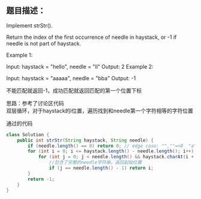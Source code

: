 ## 题目描述：
Implement strStr().

Return the index of the first occurrence of needle in haystack, or -1 if needle is not part of haystack.

Example 1:

Input: haystack = "hello", needle = "ll"
Output: 2
Example 2:

Input: haystack = "aaaaa", needle = "bba"
Output: -1

不能匹配就返回-1，成功匹配就返回匹配的第一个位置下标

思路：参考了讨论区代码  
双层循环，对于haystack的i位置，遍历找到和needle第一个字符相等的字符位置

通过的代码 
```java
class Solution {
    public int strStr(String haystack, String needle) {
        if (needle.length() == 0) return 0; // edge case: "",""=>0  "a",""=>0
        for (int i = 0; i <= haystack.length() - needle.length(); i++) {
            for (int j = 0; j < needle.length() && haystack.charAt(i + j) == (needle.charAt(j)) ; j++)
                //包含了完整的needle字符串，返回起始位置
                if (j == needle.length() - 1) return i;
        }
        return -1;
    }
}
```
